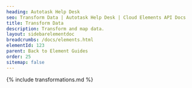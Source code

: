 ```yaml
---
heading: Autotask Help Desk
seo: Transform Data | Autotask Help Desk | Cloud Elements API Docs
title: Transform Data
description: Transform and map data.
layout: sidebarelementdoc
breadcrumbs: /docs/elements.html
elementId: 123
parent: Back to Element Guides
order: 25
sitemap: false
---
```


{% include transformations.md %}
